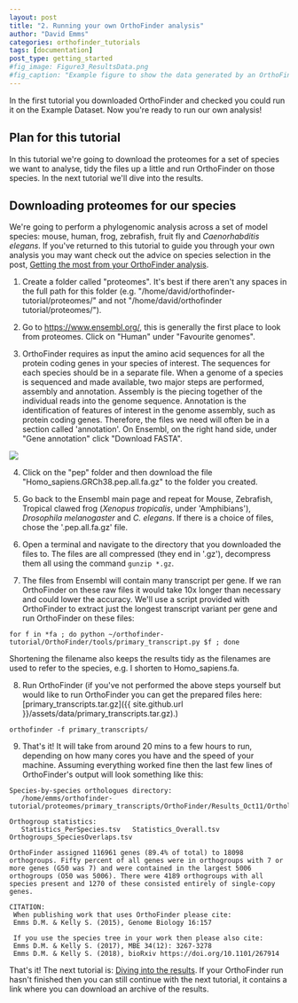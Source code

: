 ```yaml
---
layout: post
title: "2. Running your own OrthoFinder analysis"
author: "David Emms"
categories: orthofinder_tutorials
tags: [documentation]
post_type: getting_started
#fig_image: Figure3_ResultsData.png
#fig_caption: "Example figure to show the data generated by an OrthoFinder run"
---
```


In the first tutorial you downloaded OrthoFinder and checked you could run it on the Example Dataset. Now you're ready to run our own analysis!

## Plan for this tutorial
In this tutorial we're going to download the proteomes for a set of species we want to analyse, tidy the files up a little and run OrthoFinder on those species. In the next tutorial we'll dive into the results. 

## Downloading proteomes for our species
We're going to perform a phylogenomic analysis across a set of model species: mouse, human, frog, zebrafish, fruit fly and *Caenorhabditis elegans*. If you've returned to this tutorial to guide you through your own analysis you may want check out the advice on species selection in the post, [Getting the most from your OrthoFinder analysis](/orthofinder_tutorials/getting-the-most-from-your-orthofinder-analysis.html).

1. Create a folder called "proteomes". It's best if there aren't any spaces in the full path for this folder (e.g. "/home/david/orthofinder-tutorial/proteomes/" and not "/home/david/orthofinder tutorial/proteomes/").

2. Go to <https://www.ensembl.org/>, this is generally the first place to look from proteomes. Click on "Human" under "Favourite genomes".

3. OrthoFinder requires as input the amino acid sequences for all the protein coding genes in your species of interest. The sequences for each species should be in a separate file. When a genome of a species is sequenced and made available, two major steps are performed, assembly and annotation. Assembly is the piecing together of the individual reads into the genome sequence. Annotation is the identification of features of interest in the genome assembly, such as protein coding genes. Therefore, the files we need will often be in a section called 'annotation'. On Ensembl, on the right hand side, under "Gene annotation" click "Download FASTA".
 <img src="{{ site.github.url }}/assets/img/ensembl_human_genome.png">
  
4. Click on the "pep" folder and then download the file "Homo_sapiens.GRCh38.pep.all.fa.gz" to the folder you created.

5. Go back to the Ensembl main page and repeat for Mouse, Zebrafish, Tropical clawed frog (*Xenopus tropicalis*, under 'Amphibians'), *Drosophila melanogaster* and *C. elegans*. If there is a choice of files, chose the '.pep.all.fa.gz' file. 

6. Open a terminal and navigate to the directory that you downloaded the files to. The files are all compressed (they end in '.gz'), decompress them all using the command `gunzip *.gz`. 

7. The files from Ensembl will contain many transcript per gene. If we ran OrthoFinder on these raw files it would take 10x longer than necessary and could lower the accuracy. We'll use a script provided with OrthoFinder to extract just the longest transcript variant per gene and run OrthoFinder on these files:
```
for f in *fa ; do python ~/orthofinder-tutorial/OrthoFinder/tools/primary_transcript.py $f ; done
```
Shortening the filename also keeps the results tidy as the filenames are used to refer to the species, e.g. I shorten to Homo_sapiens.fa.

8. Run OrthoFinder (if you've not performed the above steps yourself but would like to run OrthoFinder you can get the prepared files here: [primary_transcripts.tar.gz]({{ site.github.url }}/assets/data/primary_transcripts.tar.gz).)
```
orthofinder -f primary_transcripts/
```

9. That's it! It will take from around 20 mins to a few hours to run, depending on how many cores you have and the speed of your machine. Assuming everything worked fine then the last few lines of OrthoFinder's output will look something like this:

```
Species-by-species orthologues directory:
   /home/emms/orthofinder-tutorial/proteomes/primary_transcripts/OrthoFinder/Results_Oct11/Orthologues/

Orthogroup statistics:
   Statistics_PerSpecies.tsv   Statistics_Overall.tsv   Orthogroups_SpeciesOverlaps.tsv

OrthoFinder assigned 116961 genes (89.4% of total) to 18098 orthogroups. Fifty percent of all genes were in orthogroups with 7 or more genes (G50 was 7) and were contained in the largest 5006 orthogroups (O50 was 5006). There were 4189 orthogroups with all species present and 1270 of these consisted entirely of single-copy genes.

CITATION:
 When publishing work that uses OrthoFinder please cite:
 Emms D.M. & Kelly S. (2015), Genome Biology 16:157

 If you use the species tree in your work then please also cite:
 Emms D.M. & Kelly S. (2017), MBE 34(12): 3267-3278
 Emms D.M. & Kelly S. (2018), bioRxiv https://doi.org/10.1101/267914

```

That's it! The next tutorial is: [Diving into the results](/orthofinder_tutorials/030-diving-into-the-results.html). If your OrthoFinder run hasn't finished then you can still continue with the next tutorial, it contains a link where you can download an archive of the results.
